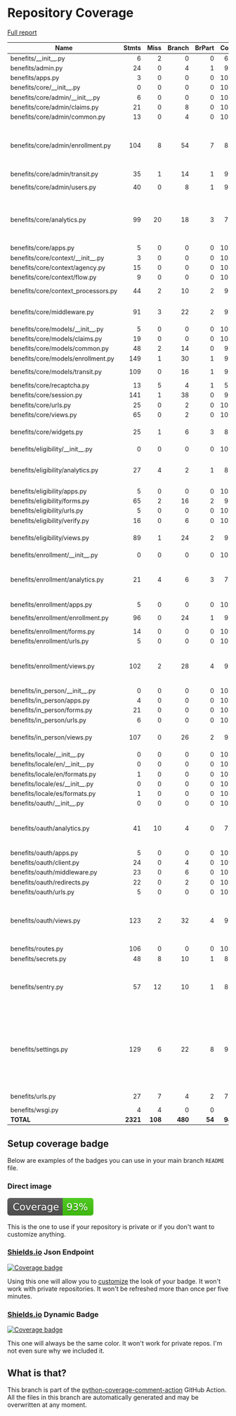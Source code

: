 # Repository Coverage

[Full report](https://htmlpreview.github.io/?https://github.com/cal-itp/benefits/blob/python-coverage-comment-action-data/htmlcov/index.html)

| Name                                  |    Stmts |     Miss |   Branch |   BrPart |   Cover |   Missing |
|-------------------------------------- | -------: | -------: | -------: | -------: | ------: | --------: |
| benefits/\_\_init\_\_.py              |        6 |        2 |        0 |        0 |     67% |       5-7 |
| benefits/admin.py                     |       24 |        0 |        4 |        1 |     96% |    41->53 |
| benefits/apps.py                      |        3 |        0 |        0 |        0 |    100% |           |
| benefits/core/\_\_init\_\_.py         |        0 |        0 |        0 |        0 |    100% |           |
| benefits/core/admin/\_\_init\_\_.py   |        6 |        0 |        0 |        0 |    100% |           |
| benefits/core/admin/claims.py         |       21 |        0 |        8 |        0 |    100% |           |
| benefits/core/admin/common.py         |       13 |        0 |        4 |        0 |    100% |           |
| benefits/core/admin/enrollment.py     |      104 |        8 |       54 |        7 |     89% |23, 35, 39, 45, 104, 118-119, 181 |
| benefits/core/admin/transit.py        |       35 |        1 |       14 |        1 |     96% |        47 |
| benefits/core/admin/users.py          |       40 |        0 |        8 |        1 |     98% |  46->exit |
| benefits/core/analytics.py            |       99 |       20 |       18 |        3 |     72% |136-138, 143, 149-171, 182 |
| benefits/core/apps.py                 |        5 |        0 |        0 |        0 |    100% |           |
| benefits/core/context/\_\_init\_\_.py |        3 |        0 |        0 |        0 |    100% |           |
| benefits/core/context/agency.py       |       15 |        0 |        0 |        0 |    100% |           |
| benefits/core/context/flow.py         |        9 |        0 |        0 |        0 |    100% |           |
| benefits/core/context\_processors.py  |       44 |        2 |       10 |        2 |     93% |28->36, 81, 106 |
| benefits/core/middleware.py           |       91 |        3 |       22 |        2 |     96% |58-59, 78->83, 146 |
| benefits/core/models/\_\_init\_\_.py  |        5 |        0 |        0 |        0 |    100% |           |
| benefits/core/models/claims.py        |       19 |        0 |        0 |        0 |    100% |           |
| benefits/core/models/common.py        |       48 |        2 |       14 |        0 |     97% |     86-87 |
| benefits/core/models/enrollment.py    |      149 |        1 |       30 |        1 |     99% |       181 |
| benefits/core/models/transit.py       |      109 |        0 |       16 |        1 |     99% |  212->220 |
| benefits/core/recaptcha.py            |       13 |        5 |        4 |        1 |     53% |     26-32 |
| benefits/core/session.py              |      141 |        1 |       38 |        0 |     99% |        52 |
| benefits/core/urls.py                 |       25 |        0 |        2 |        0 |    100% |           |
| benefits/core/views.py                |       65 |        0 |        2 |        0 |    100% |           |
| benefits/core/widgets.py              |       25 |        1 |        6 |        3 |     87% |17, 18->exit, 40->43 |
| benefits/eligibility/\_\_init\_\_.py  |        0 |        0 |        0 |        0 |    100% |           |
| benefits/eligibility/analytics.py     |       27 |        4 |        2 |        1 |     83% |21, 39->exit, 45, 55, 60 |
| benefits/eligibility/apps.py          |        5 |        0 |        0 |        0 |    100% |           |
| benefits/eligibility/forms.py         |       65 |        2 |       16 |        2 |     95% |   41, 141 |
| benefits/eligibility/urls.py          |        5 |        0 |        0 |        0 |    100% |           |
| benefits/eligibility/verify.py        |       16 |        0 |        6 |        0 |    100% |           |
| benefits/eligibility/views.py         |       89 |        1 |       24 |        2 |     97% |48, 105->exit |
| benefits/enrollment/\_\_init\_\_.py   |        0 |        0 |        0 |        0 |    100% |           |
| benefits/enrollment/analytics.py      |       21 |        4 |        6 |        3 |     74% |21->23, 24, 32->exit, 43, 48, 61 |
| benefits/enrollment/apps.py           |        5 |        0 |        0 |        0 |    100% |           |
| benefits/enrollment/enrollment.py     |       96 |        0 |       24 |        1 |     99% |  170->169 |
| benefits/enrollment/forms.py          |       14 |        0 |        0 |        0 |    100% |           |
| benefits/enrollment/urls.py           |        5 |        0 |        0 |        0 |    100% |           |
| benefits/enrollment/views.py          |      102 |        2 |       28 |        4 |     95% |37->50, 79, 101->exit, 152 |
| benefits/in\_person/\_\_init\_\_.py   |        0 |        0 |        0 |        0 |    100% |           |
| benefits/in\_person/apps.py           |        4 |        0 |        0 |        0 |    100% |           |
| benefits/in\_person/forms.py          |       21 |        0 |        0 |        0 |    100% |           |
| benefits/in\_person/urls.py           |        6 |        0 |        0 |        0 |    100% |           |
| benefits/in\_person/views.py          |      107 |        0 |       26 |        2 |     98% |60->75, 125->exit |
| benefits/locale/\_\_init\_\_.py       |        0 |        0 |        0 |        0 |    100% |           |
| benefits/locale/en/\_\_init\_\_.py    |        0 |        0 |        0 |        0 |    100% |           |
| benefits/locale/en/formats.py         |        1 |        0 |        0 |        0 |    100% |           |
| benefits/locale/es/\_\_init\_\_.py    |        0 |        0 |        0 |        0 |    100% |           |
| benefits/locale/es/formats.py         |        1 |        0 |        0 |        0 |    100% |           |
| benefits/oauth/\_\_init\_\_.py        |        0 |        0 |        0 |        0 |    100% |           |
| benefits/oauth/analytics.py           |       41 |       10 |        4 |        0 |     78% |30, 37, 53, 60-61, 71, 76, 81, 86, 91 |
| benefits/oauth/apps.py                |        5 |        0 |        0 |        0 |    100% |           |
| benefits/oauth/client.py              |       24 |        0 |        4 |        0 |    100% |           |
| benefits/oauth/middleware.py          |       23 |        0 |        6 |        0 |    100% |           |
| benefits/oauth/redirects.py           |       22 |        0 |        2 |        0 |    100% |           |
| benefits/oauth/urls.py                |        5 |        0 |        0 |        0 |    100% |           |
| benefits/oauth/views.py               |      123 |        2 |       32 |        4 |     96% |78, 131->147, 144->135, 175 |
| benefits/routes.py                    |      106 |        0 |        0 |        0 |    100% |           |
| benefits/secrets.py                   |       48 |        8 |       10 |        1 |     81% |     90-99 |
| benefits/sentry.py                    |       57 |       12 |       10 |        1 |     81% |19, 24-25, 30, 34-35, 63-64, 87-108 |
| benefits/settings.py                  |      129 |        6 |       22 |        8 |     91% |103, 124->129, 140->143, 159, 322, 324, 339, 351 |
| benefits/urls.py                      |       27 |        7 |        4 |        2 |     71% |33->44, 48-62 |
| benefits/wsgi.py                      |        4 |        4 |        0 |        0 |      0% |     10-17 |
|                             **TOTAL** | **2321** |  **108** |  **480** |   **54** | **94%** |           |


## Setup coverage badge

Below are examples of the badges you can use in your main branch `README` file.

### Direct image

[![Coverage badge](https://raw.githubusercontent.com/cal-itp/benefits/python-coverage-comment-action-data/badge.svg)](https://htmlpreview.github.io/?https://github.com/cal-itp/benefits/blob/python-coverage-comment-action-data/htmlcov/index.html)

This is the one to use if your repository is private or if you don't want to customize anything.

### [Shields.io](https://shields.io) Json Endpoint

[![Coverage badge](https://img.shields.io/endpoint?url=https://raw.githubusercontent.com/cal-itp/benefits/python-coverage-comment-action-data/endpoint.json)](https://htmlpreview.github.io/?https://github.com/cal-itp/benefits/blob/python-coverage-comment-action-data/htmlcov/index.html)

Using this one will allow you to [customize](https://shields.io/endpoint) the look of your badge.
It won't work with private repositories. It won't be refreshed more than once per five minutes.

### [Shields.io](https://shields.io) Dynamic Badge

[![Coverage badge](https://img.shields.io/badge/dynamic/json?color=brightgreen&label=coverage&query=%24.message&url=https%3A%2F%2Fraw.githubusercontent.com%2Fcal-itp%2Fbenefits%2Fpython-coverage-comment-action-data%2Fendpoint.json)](https://htmlpreview.github.io/?https://github.com/cal-itp/benefits/blob/python-coverage-comment-action-data/htmlcov/index.html)

This one will always be the same color. It won't work for private repos. I'm not even sure why we included it.

## What is that?

This branch is part of the
[python-coverage-comment-action](https://github.com/marketplace/actions/python-coverage-comment)
GitHub Action. All the files in this branch are automatically generated and may be
overwritten at any moment.